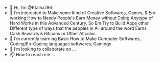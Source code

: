 - 👋 Hi, I’m @Rtalha786
- 👀 I’m interested to Make some kind of Creative Softwares, Games, & Em working How to Needy People's Earn Money without Doing Anytype of Hard Works in this Advanced Century. So Em Try to Build Apps other Different type of ways that the peoples in All around the word Earns Cash Rewards & Bitcoins or Other Altcoins.
- 🌱 I’m currently learning Basic How to Make Computer Softwares, Coding/En-Coding languages softwares, Gamings
- 💞️ I’m looking to collaborate on ...
- 📫 How to reach me ...

<!---
Rtalha786/Rtalha786 is a ✨ special ✨ repository because its `README.md` (this file) appears on your GitHub profile.
You can click the Preview link to take a look at your changes.
--->
